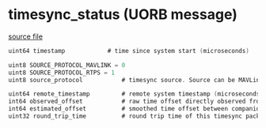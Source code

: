 # timesync_status (UORB message)
        


[source file](https://github.com/PX4/PX4-Autopilot/blob/master/msg/timesync_status.msg)

```c
uint64 timestamp			# time since system start (microseconds)

uint8 SOURCE_PROTOCOL_MAVLINK = 0
uint8 SOURCE_PROTOCOL_RTPS = 1
uint8 source_protocol			# timesync source. Source can be MAVLink or the microRTPS bridge

uint64 remote_timestamp			# remote system timestamp (microseconds)
int64 observed_offset			# raw time offset directly observed from this timesync packet (microseconds)
int64 estimated_offset			# smoothed time offset between companion system and PX4 (microseconds)
uint32 round_trip_time			# round trip time of this timesync packet (microseconds)

```
